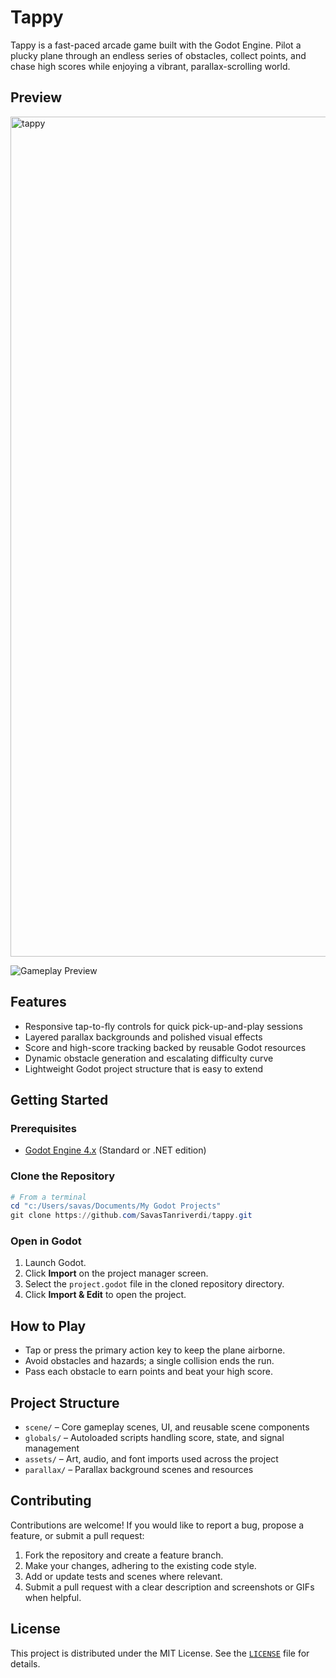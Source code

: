 # Tappy

Tappy is a fast-paced arcade game built with the Godot Engine. Pilot a plucky plane through an endless series of obstacles, collect points, and chase high scores while enjoying a vibrant, parallax-scrolling world.

## Preview

<img width="768" height="1344" alt="tappy" src="https://github.com/user-attachments/assets/2f3b0d2b-1105-44ac-bb88-8789864256b5" />

![Gameplay Preview](docs/media/tappy-gameplay.gif)

## Features

- Responsive tap-to-fly controls for quick pick-up-and-play sessions
- Layered parallax backgrounds and polished visual effects
- Score and high-score tracking backed by reusable Godot resources
- Dynamic obstacle generation and escalating difficulty curve
- Lightweight Godot project structure that is easy to extend

## Getting Started

### Prerequisites

- [Godot Engine 4.x](https://godotengine.org/download) (Standard or .NET edition)

### Clone the Repository

```powershell
# From a terminal
cd "c:/Users/savas/Documents/My Godot Projects"
git clone https://github.com/SavasTanriverdi/tappy.git
```

### Open in Godot

1. Launch Godot.
2. Click **Import** on the project manager screen.
3. Select the `project.godot` file in the cloned repository directory.
4. Click **Import & Edit** to open the project.

## How to Play

- Tap or press the primary action key to keep the plane airborne.
- Avoid obstacles and hazards; a single collision ends the run.
- Pass each obstacle to earn points and beat your high score.

## Project Structure

- `scene/` – Core gameplay scenes, UI, and reusable scene components
- `globals/` – Autoloaded scripts handling score, state, and signal management
- `assets/` – Art, audio, and font imports used across the project
- `parallax/` – Parallax background scenes and resources

## Contributing

Contributions are welcome! If you would like to report a bug, propose a feature, or submit a pull request:

1. Fork the repository and create a feature branch.
2. Make your changes, adhering to the existing code style.
3. Add or update tests and scenes where relevant.
4. Submit a pull request with a clear description and screenshots or GIFs when helpful.

## License

This project is distributed under the MIT License. See the [`LICENSE`](LICENSE) file for details.
